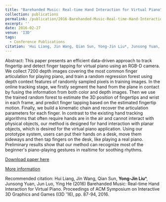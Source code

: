 ```yaml
---
title: "Barehanded Music: Real-time Hand Interaction for Virtual Piano"
collection: publications
permalink: /publication/2016-Barehanded-Music-Real-time-Hand-Interaction-for-Virtual-Piano
excerpt: ''
date: 2016-02-27
venue: 'I3D'
tags:
  - Conference Publications
citation: 'Hui Liang, Jin Wang, Qian Sun, Yong-Jin Liu*, Junsong Yuan, Jun Luo, Ying He (2016) Barehanded Music": >-Real-time Hand Interaction for Virtual Piano. Proceedings of ACM Symposium on Interactive 3D Graphics and Games (I3D '16), pp. 87-94, 2016.' ---
---
```




Abstract: This paper presents an efficient data-driven approach to track fingertip and detect finger tapping for virtual piano using an RGB-D camera. We collect 7200 depth images covering the most common finger articulation for playing piano, and train a random regression forest using depth context features of randomly sampled pixels in training images. In the online tracking stage, we firstly segment the hand from the plane in contact by fusing the information from both color and depth images. Then we use the trained random forest to estimate the 3D position of fingertips and wrist in each frame, and predict finger tapping based on the estimated fingertip motion. Finally, we build a kinematic chain and recover the articulation parameters for each finger. In contrast to the existing hand tracking algorithms that often require hands are in the air and cannot interact with physical objects, our method is designed for hand interaction with planar objects, which is desired for the virtual piano application. Using our prototype system, users can put their hands on a desk, move them sideways and then tap fingers on the desk, like playing a real piano. Preliminary results show that our method can recognize most of the beginner's piano-playing gestures in realtime for soothing rhythms.



[Download paper here](http://yongjinliu.github.io/files/2016-Barehanded-Music-Real-time-Hand-Interaction-for-Virtual-Piano.pdf)

[More information](http://dl.acm.org/citation.cfm?id=2856411&CFID=589992092&CFTOKEN=51550633)

Recommended citation: Hui Liang, Jin Wang, Qian Sun, **Yong-Jin Liu***, Junsong Yuan, Jun Luo, Ying He (2016) Barehanded Music: Real-time Hand Interaction for Virtual Piano. Proceedings of ACM Symposium on Interactive 3D Graphics and Games (I3D '16), pp. 87-94, 2016.

